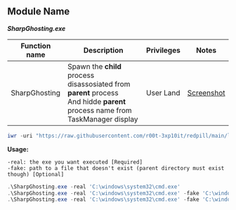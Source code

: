 ## Module Name
   <b><i>SharpGhosting.exe</i></b>

|Function name|Description|Privileges|Notes|
|---|---|---|---|
|SharpGhosting|Spawn the **child** process disassosiated from **parent** process<br />And hidde **parent** process name from TaskManager display|User Land|[Screenshot](https://raw.githubusercontent.com/r00t-3xp10it/redpill/main/lib/SharpGhosting/processghosting.png)|

```powershell
iwr -uri "https://raw.githubusercontent.com/r00t-3xp10it/redpill/main/lib/SharpGhosting/SharpGhosting.exe" -OutFile "SharpGhosting.exe"
```

**Usage:**
```
-real: the exe you want executed [Required]
-fake: path to a file that doesn't exist (parent directory must exist though) [Optional]
```

```powershell
.\SharpGhosting.exe -real 'C:\windows\system32\cmd.exe'
.\SharpGhosting.exe -real 'C:\windows\system32\cmd.exe' -fake 'C:\windows\temp\fakefile'
.\SharpGhosting.exe -real 'C:\windows\system32\cmd.exe' -fake 'C:\windows\temp\fakefile.exe'
```

